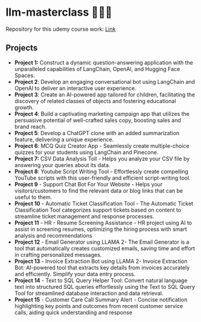 # llm-masterclass 👨🏻‍💻
Repository for this udemy course work: [Link](https://www.udemy.com/course/learn-langchain-go-from-zero-to-hero-build-ai-apps/)


## Projects

- **Project 1:** Construct a dynamic question-answering application with the unparalleled capabilities of LangChain, OpenAI, and Hugging Face Spaces.
- **Project 2**: Develop an engaging conversational bot using LangChain and OpenAI to deliver an interactive user experience.
- **Project 3**: Create an AI-powered app tailored for children, facilitating the discovery of related classes of objects and fostering educational growth.
- **Project 4**: Build a captivating marketing campaign app that utilizes the persuasive potential of well-crafted sales copy, boosting sales and brand reach.
- **Project 5**: Develop a ChatGPT clone with an added summarization feature, delivering a unique experience.
- **Project 6**: MCQ Quiz Creator App - Seamlessly create multiple-choice quizzes for your students using LangChain and Pinecone.
- **Project 7:** CSV Data Analysis Toll - Helps you analyze your CSV file by answering your queries about its data.
- **Project 8**: Youtube Script Writing Tool -  Effortlessly create compelling YouTube scripts with this user-friendly and efficient script-writing tool.
- **Project 9** - Support Chat Bot For Your Website - Helps your visitors/customers to find the relevant data or blog links that can be useful to them.
- **Project 10** - Automatic Ticket Classification Tool - The Automatic Ticket Classification Tool categorizes support tickets based on content to streamline ticket management and response processes.
- **Project 11** - HR - Resume Screening  Assistance - HR project using AI to assist in screening resumes, optimizing the hiring process with smart analysis and recommendations
- **Project 12** - Email Generator using LLAMA 2- The Email Generator is a tool that automatically creates customized emails, saving time and effort in crafting personalized messages.
- **Project 13** - Invoice Extraction Bot using LLAMA 2- Invoice Extraction Bot: AI-powered tool that extracts key details from invoices accurately and efficiently. Simplify your data entry process.
- **Project 14** - Text to SQL Query Helper Tool: Convert natural language text into structured SQL queries effortlessly using the Text to SQL Query Tool for streamlined database interaction and data retrieval.
- **Project 15** - Customer Care Call Summary Alert - Concise notification highlighting key points and outcomes from recent customer service calls, aiding quick understanding and response
